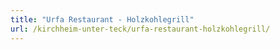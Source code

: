 ```yaml
---
title: "Urfa Restaurant - Holzkohlegrill"
url: /kirchheim-unter-teck/urfa-restaurant-holzkohlegrill/
---
```

